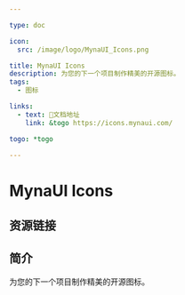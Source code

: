 ```yaml
---

type: doc

icon:
  src: /image/logo/MynaUI_Icons.png

title: MynaUI Icons
description: 为您的下一个项目制作精美的开源图标。
tags:
  - 图标

links:
  - text: 📖文档地址
    link: &togo https://icons.mynaui.com/

togo: *togo

---
```


<ShowLogo />

# MynaUI Icons

<ShowTags />

<ShowBreadcrumb />

## 资源链接

<ShowLinks />

## 简介

为您的下一个项目制作精美的开源图标。
